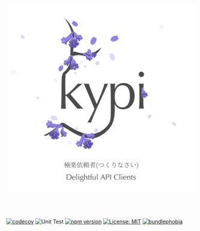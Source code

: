 <div align="center">
	<br>
	<div>
		<img width="500" height="500" src="media/logo.svg" alt="kypi">
	</div>
	<br>
	<br>
	<br>
</div>

[![codecov](https://codecov.io/gh/lucas-labs/kypi/branch/main/graph/badge.svg)](https://codecov.io/gh/lucas-labs/kypi)
![Unit Test](https://github.com/lucas-labs/kypi/actions/workflows/unit-test.yml/badge.svg)
[![npm version](https://img.shields.io/npm/v/kypi.svg)](https://www.npmjs.com/package/kypi)
[![License: MIT](https://img.shields.io/badge/License-MIT-yellow.svg)](LICENSE)
[![bundlephobia](https://img.shields.io/bundlephobia/minzip/kypi)](https://bundlephobia.com/result?p=kypi)
